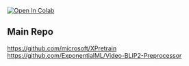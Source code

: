 [![Open In Colab](https://colab.research.google.com/assets/colab-badge.svg)](https://colab.research.google.com/github/camenduru/XPretrain-colab/blob/main/test.ipynb)

## Main Repo
https://github.com/microsoft/XPretrain
https://github.com/ExponentialML/Video-BLIP2-Preprocessor
